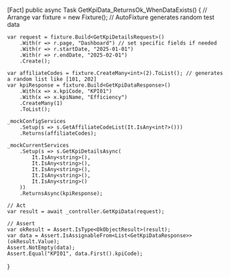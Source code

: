 [Fact]
public async Task GetKpiData_ReturnsOk_WhenDataExists()
{
    // Arrange
    var fixture = new Fixture(); // AutoFixture generates random test data

    var request = fixture.Build<GetKpiDetailsRequest>()
        .With(r => r.page, "Dashboard") // set specific fields if needed
        .With(r => r.startDate, "2025-01-01")
        .With(r => r.endDate, "2025-02-01")
        .Create();

    var affiliateCodes = fixture.CreateMany<int>(2).ToList(); // generates a random list like [101, 202]
    var kpiResponse = fixture.Build<GetKpiDataResponse>()
        .With(x => x.kpiCode, "KPI01")
        .With(x => x.kpiName, "Efficiency")
        .CreateMany(1)
        .ToList();

    _mockConfigServices
        .Setup(s => s.GetAffiliateCodeList(It.IsAny<int?>()))
        .Returns(affiliateCodes);

    _mockCurrentServices
        .Setup(s => s.GetKpiDetailsAsync(
            It.IsAny<string>(),
            It.IsAny<string>(),
            It.IsAny<string>(),
            It.IsAny<string>(),
            It.IsAny<string>()
        ))
        .ReturnsAsync(kpiResponse);

    // Act
    var result = await _controller.GetKpiData(request);

    // Assert
    var okResult = Assert.IsType<OkObjectResult>(result);
    var data = Assert.IsAssignableFrom<List<GetKpiDataResponse>>(okResult.Value);
    Assert.NotEmpty(data);
    Assert.Equal("KPI01", data.First().kpiCode);
}
